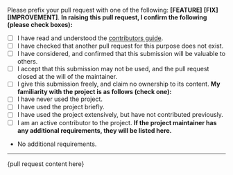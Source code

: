 Please prefix your pull request with one of the following: **[FEATURE]** **[FIX]** **[IMPROVEMENT]**.
**In raising this pull request, I confirm the following (please check boxes):**
- [ ] I have read and understood the [contributors guide]().
- [ ] I have checked that another pull request for this purpose does not exist.
- [ ] I have considered, and confirmed that this submission will be valuable to others.
- [ ] I accept that this submission may not be used, and the pull request closed at the will of the maintainer.
- [ ] I give this submission freely, and claim no ownership to its content.
**My familiarity with the project is as follows (check one):**
- [ ] I have never used the project.
- [ ] I have used the project briefly.
- [ ] I have used the project extensively, but have not contributed previously.
- [ ] I am an active contributor to the project.
**If the project maintainer has any additional requirements, they will be listed here.**
- No additional requirements.
---
{pull request content here}